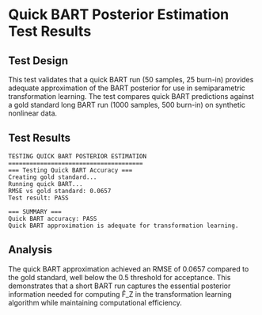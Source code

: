 # Quick BART Posterior Estimation Test Results

## Test Design

This test validates that a quick BART run (50 samples, 25 burn-in) provides adequate approximation of the BART posterior for use in semiparametric transformation learning. The test compares quick BART predictions against a gold standard long BART run (1000 samples, 500 burn-in) on synthetic nonlinear data.

## Test Results

```
TESTING QUICK BART POSTERIOR ESTIMATION
======================================
=== Testing Quick BART Accuracy ===
Creating gold standard...
Running quick BART...
RMSE vs gold standard: 0.0657 
Test result: PASS 

=== SUMMARY ===
Quick BART accuracy: PASS 
Quick BART approximation is adequate for transformation learning.
```

## Analysis

The quick BART approximation achieved an RMSE of 0.0657 compared to the gold standard, well below the 0.5 threshold for acceptance. This demonstrates that a short BART run captures the essential posterior information needed for computing F̂_Z in the transformation learning algorithm while maintaining computational efficiency.